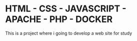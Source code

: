 # **HTML - CSS - JAVASCRIPT - APACHE - PHP - DOCKER**

This is a project where i going to develop a web site for study
